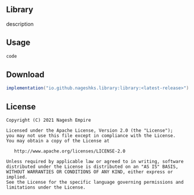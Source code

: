
Library
---------------------
description

Usage
-------

```kotlin
code
```

Download
--------

```groovy
implementation("io.github.nageshks.library:library:<latest-release>")
```

License
-------

    Copyright (C) 2021 Nagesh Empire

    Licensed under the Apache License, Version 2.0 (the "License");
    you may not use this file except in compliance with the License.
    You may obtain a copy of the License at

       http://www.apache.org/licenses/LICENSE-2.0

    Unless required by applicable law or agreed to in writing, software
    distributed under the License is distributed on an "AS IS" BASIS,
    WITHOUT WARRANTIES OR CONDITIONS OF ANY KIND, either express or implied.
    See the License for the specific language governing permissions and
    limitations under the License.

